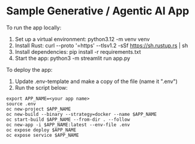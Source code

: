 # Sample Generative / Agentic AI App
To run the app locally:
  1. Set up a virtual environment: python3.12 -m venv venv
  2. Install Rust: curl --proto '=https' --tlsv1.2 -sSf https://sh.rustup.rs | sh
  3. Install dependencies: pip install -r requirements.txt
  4. Start the app: python3 -m streamlit run app.py
  

To deploy the app:
1. Update .env-template and make a copy of the file (name it ".env")
2. Run the script below:

```
export APP_NAME=<your app name>
source .env
oc new-project $APP_NAME
oc new-build --binary --strategy=docker --name $APP_NAME
oc start-build $APP_NAME --from-dir . --follow
oc new-app -i $APP_NAME:latest --env-file .env
oc expose deploy $APP_NAME
oc expose service $APP_NAME
```